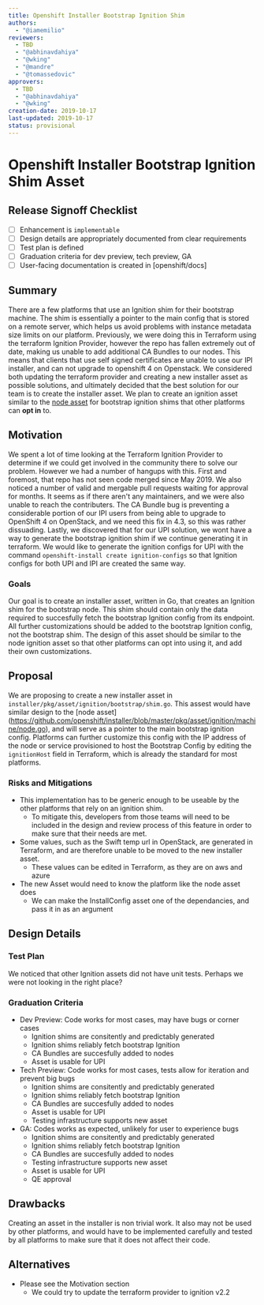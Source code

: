 ```yaml
---
title: Openshift Installer Bootstrap Ignition Shim
authors:
  - "@iamemilio"
reviewers:
  - TBD
  - "@abhinavdahiya"
  - "@wking"
  - "@mandre"
  - "@tomassedovic"
approvers:
  - TBD
  - "@abhinavdahiya"
  - "@wking"
creation-date: 2019-10-17
last-updated: 2019-10-17
status: provisional
---
```


# Openshift Installer Bootstrap Ignition Shim Asset

## Release Signoff Checklist

- [ ] Enhancement is `implementable`
- [ ] Design details are appropriately documented from clear requirements
- [ ] Test plan is defined
- [ ] Graduation criteria for dev preview, tech preview, GA
- [ ] User-facing documentation is created in [openshift/docs]

## Summary

There are a few platforms that use an Ignition shim for their bootstrap machine. The shim
is essentially a pointer to the main config that is stored on a remote server, which helps
us avoid problems with instance metadata size limits on our platform. Previously, we were doing
this in Terraform using the terraform Ignition Provider, however the repo has fallen extremely out
of date, making us unable to add additional CA Bundles to our nodes. This means that clients that
use self signed certificates are unable to use our IPI installer, and can not upgrade to openshift 4 on Openstack.
We considered both updating the
terraform provider and creating a new installer asset as possible solutions, and ultimately decided
that the best solution for our team is to create the installer asset. We plan to create an ignition
asset similar to the [node asset](https://github.com/openshift/installer/blob/master/pkg/asset/ignition/machine/node.go)
for bootstrap ignition shims that other platforms can **opt in** to.

## Motivation

We spent a lot of time looking at the Terraform Ignition Provider to determine if we could
get involved in the community there to solve our problem. However we had a number of hangups
with this. First and foremost, that repo has not seen code merged since May 2019. We also noticed
a number of valid and mergable pull requests waiting for approval for months.
It seems as if there aren't any maintainers, and we were also unable to reach the contributers.
The CA Bundle bug is preventing a considerable portion of our IPI users
from being able to upgrade to OpenShift 4 on OpenStack, and we need this fix in 4.3, so this was rather
dissuading. Lastly, we discovered that for our UPI solution, we wont have a way to generate the bootstrap
ignition shim if we continue generating it in terraform. We would like to generate the ignition configs for
UPI with the command `openshift-install create ignition-configs` so that Ignition configs for both UPI and IPI
are created the same way.

### Goals

Our goal is to create an installer asset, written in Go, that creates an Ignition
shim for the bootstrap node. This shim should contain only the data
required to succesfully fetch the bootstrap Ignition config from its endpoint.
All further customizations should be added to the bootstrap Ignition config, not
the bootstrap shim. The design of this asset should be similar to the node ignition
asset so that other platforms can opt into using it, and add their own customizations.

## Proposal

We are proposing to create a new installer asset in `installer/pkg/asset/ignition/bootstrap/shim.go`.
This assest would have similar design to the [node asset] (https://github.com/openshift/installer/blob/master/pkg/asset/ignition/machine/node.go),
and will serve as a pointer to the main bootstrap ignition config. Platforms can further customize this
config with the IP address of the node or service provisioned to host the Bootstrap Config by
editing the `ignitionHost` field in Terraform, which is already the standard for most platforms.

### Risks and Mitigations

- This implementation has to be generic enough to be useable by the other platforms
that rely on an ignition shim.
  - To mitigate this, developers from those teams will
need to be included in the design and review process of this feature in order to
make sure that their needs are met.
- Some values, such as the Swift temp url in OpenStack, are generated in Terraform,
and are therefore unable to be moved to the new installer asset.
  - These values can be edited in Terraform, as they are on aws and azure
- The new Asset would need to know the platform like the node asset does
  - We can make the InstallConfig asset one of the dependancies, and pass it in as an argument

## Design Details

### Test Plan

We noticed that other Ignition assets did not have unit tests. Perhaps we were not looking in the right place?

### Graduation Criteria

- Dev Preview: Code works for most cases, may have bugs or corner cases
  - Ignition shims are consitently and predictably generated
  - Ignition shims reliably fetch bootstrap Ignition
  - CA Bundles are succesfully added to nodes
  - Asset is usable for UPI
- Tech Preview: Code works for most cases, tests allow for iteration and prevent big bugs
  - Ignition shims are consitently and predictably generated
  - Ignition shims reliably fetch bootstrap Ignition
  - CA Bundles are succesfully added to nodes
  - Asset is usable for UPI
  - Testing infrastructure supports new asset
- GA: Codes works as expected, unlikely for user to experience bugs
  - Ignition shims are consitently and predictably generated
  - Ignition shims reliably fetch bootstrap Ignition
  - CA Bundles are succesfully added to nodes
  - Testing infrastructure supports new asset
  - Asset is usable for UPI
  - QE approval

## Drawbacks

Creating an asset in the installer is non trivial work. It also may not be used by other platforms, and would
have to be implemented carefully and tested by all platforms to make sure that it does not affect their code.

## Alternatives

- Please see the Motivation section
  - We could try to update the terraform provider to ignition v2.2
